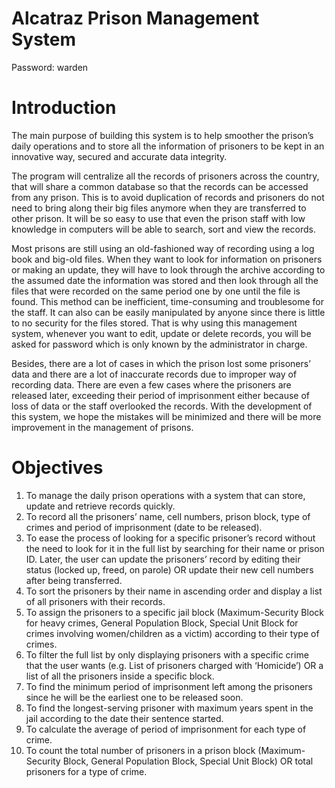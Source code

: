 # Alcatraz Prison Management System
Password: warden

# Introduction
The main purpose of building this system is to help smoother the prison’s daily operations and to store all the information of prisoners to be kept in an innovative way, secured and accurate data integrity.

The program will centralize all the records of prisoners across the country, that will share a common database so that the records can be accessed from any prison. This is to avoid duplication of records and prisoners do not need to bring along their big files anymore when they are transferred to other prison. It will be so easy to use that even the prison staff with low knowledge in computers will be able to search, sort and view the records.

Most prisons are still using an old-fashioned way of recording using a log book and big-old files. When they want to look for information on prisoners or making an update, they will have to look through the archive according to the assumed date the information was stored and then look through all the files that were recorded on the same period one by one until the file is found. This method can be inefficient, time-consuming and troublesome for the staff. It can also can be easily manipulated by anyone since there is little to no security for the files stored. That is why using this management system, whenever you want to edit, update or delete records, you will be asked for password which is only known by the administrator in charge.

Besides, there are a lot of cases in which the prison lost some prisoners’ data and there are a lot of inaccurate records due to improper way of recording data. There are even a few cases where the prisoners are released later, exceeding their period of imprisonment either because of loss of data or the staff overlooked the records. With the development of this system, we hope the mistakes will be minimized and there will be more improvement in the management of prisons.

# Objectives
1. To manage the daily prison operations with a system that can store, update and retrieve records quickly.
2. To record all the prisoners’ name, cell numbers, prison block, type of crimes and period of imprisonment (date to be released).
3. To ease the process of looking for a specific prisoner’s record without the need to look for it in the full list by searching for their name or prison ID. Later, the user can update the prisoners’ record by editing their status (locked up, freed, on parole) OR update their new cell numbers after being transferred.
4. To sort the prisoners by their name in ascending order and display a list of all prisoners with their records.
5. To assign the prisoners to a specific jail block (Maximum-Security Block for heavy crimes, General Population Block, Special Unit Block for crimes involving women/children as a victim) according to their type of crimes.
6. To filter the full list by only displaying prisoners with a specific crime that the user wants (e.g. List of prisoners charged with ‘Homicide’) OR a list of all the prisoners inside a specific block.
7. To find the minimum period of imprisonment left among the prisoners since he will be the earliest one to be released soon.
8. To find the longest-serving prisoner with maximum years spent in the jail according to the date their sentence started.
9. To calculate the average of period of imprisonment for each type of crime.
10. To count the total number of prisoners in a prison block (Maximum-Security Block, General Population Block, Special Unit Block) OR total prisoners for a type of crime.
